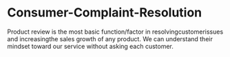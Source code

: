 # Consumer-Complaint-Resolution
Product review is the most basic function/factor in resolvingcustomerissues and increasingthe sales growth of any product. We can understand their mindset toward our service without asking each customer.
